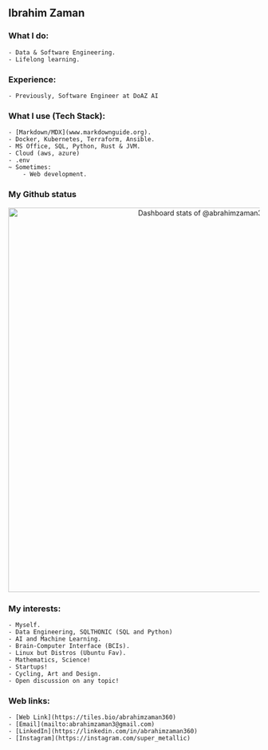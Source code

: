 ## Ibrahim Zaman

### What I do:
    - Data & Software Engineering. 
    - Lifelong learning.
    
### Experience:
    - Previously, Software Engineer at DoAZ AI
    
### What I use (Tech Stack):
    - [Markdown/MDX](www.markdownguide.org).
    - Docker, Kubernetes, Terraform, Ansible.
    - MS Office, SQL, Python, Rust & JVM.
    - Cloud (aws, azure)
    - .env
    ~ Sometimes:
        - Web development.

### My Github status
<a href="https://next.ossinsight.io/widgets/official/compose-user-dashboard-stats?user_id=46282325" target="_blank" style="display: block" align="center">
  <picture>
    <source media="(prefers-color-scheme: dark)" srcset="https://next.ossinsight.io/widgets/official/compose-user-dashboard-stats/thumbnail.png?user_id=46282325&image_size=auto&color_scheme=dark" width="771" height="auto">
    <img alt="Dashboard stats of @abrahimzaman360" src="https://next.ossinsight.io/widgets/official/compose-user-dashboard-stats/thumbnail.png?user_id=46282325&image_size=auto&color_scheme=light" width="771" height="auto">
  </picture>
</a>

<!-- Made with [OSS Insight](https://ossinsight.io/) -->
      
### My interests:
    - Myself.
    - Data Engineering, SQLTHONIC (SQL and Python)
    - AI and Machine Learning.
    - Brain-Computer Interface (BCIs).
    - Linux but Distros (Ubuntu Fav).
    - Mathematics, Science!
    - Startups!
    - Cycling, Art and Design.
    - Open discussion on any topic!

### Web links:
    - [Web Link](https://tiles.bio/abrahimzaman360)
    - [Email](mailto:abrahimzaman3@gmail.com)
    - [LinkedIn](https://linkedin.com/in/abrahimzaman360)
    - [Instagram](https://instagram.com/super_metallic)



